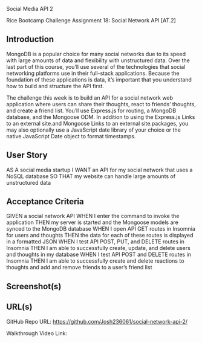 Social Media API 2

Rice Bootcamp Challenge Assignment 18: Social Network API [AT.2]

## Introduction

MongoDB is a popular choice for many social networks due to its speed with large amounts of data and flexibility with unstructured data. Over the last part of this 
course, you’ll use several of the technologies that social networking platforms use in their full-stack applications. Because the foundation of these applications is 
data, it’s important that you understand how to build and structure the API first.

The challenge this week is to build an API for a social network web application where users can share their thoughts, react to friends’ thoughts, and create a friend 
list. You’ll use Express.js for routing, a MongoDB database, and the Mongoose ODM. In addition to using the Express.js Links to an external site.and Mongoose Links to 
an external site.packages, you may also optionally use a JavaScript date library of your choice or the native JavaScript Date object to format timestamps.

## User Story

AS A social media startup
I WANT an API for my social network that uses a NoSQL database
SO THAT my website can handle large amounts of unstructured data

## Acceptance Criteria

GIVEN a social network API
WHEN I enter the command to invoke the application
THEN my server is started and the Mongoose models are synced to the MongoDB database
WHEN I open API GET routes in Insomnia for users and thoughts
THEN the data for each of these routes is displayed in a formatted JSON
WHEN I test API POST, PUT, and DELETE routes in Insomnia
THEN I am able to successfully create, update, and delete users and thoughts in my database
WHEN I test API POST and DELETE routes in Insomnia
THEN I am able to successfully create and delete reactions to thoughts and add and remove friends to a user’s friend list

## Screenshot(s)

## URL(s)

GitHub Repo URL: https://github.com/Josh236061/social-network-api-2/

Walkthrough Video Link:
